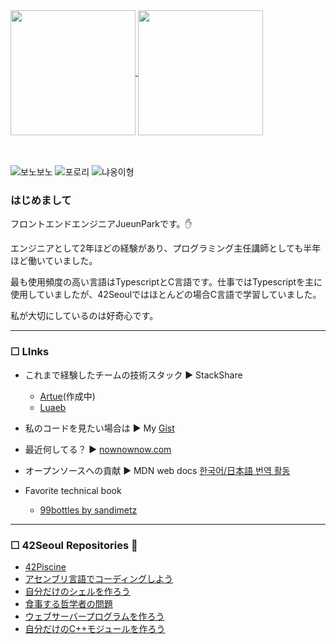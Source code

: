 <a href="https://github.com/humonnom">
  <img height=200 align="center" src="https://github-readme-stats.vercel.app/api?username=humonnom&theme=tokyonight" />
</a>
<a href="https://github.com/humonnom">
  <img height=200 align="center" src="https://github-readme-stats.vercel.app/api/top-langs?username=humonnom&layout=compact&langs_count=8&card_width=320&hide_progress=true&theme=tokyonight" />
</a>
<br>
<br>
<br>

![보노보노](https://github.com/user-attachments/assets/98c4d23b-bf75-4f7c-9542-47ce56d05611)
![포로리](https://github.com/user-attachments/assets/6e2da0ca-7301-4311-a731-e262d98b464e)
![냐옹이형](https://github.com/user-attachments/assets/20b2f821-241e-4a9c-a07b-8dcb078d5cc8)

### はじめまして
フロントエンドエンジニアJueunParkです。✋

エンジニアとして2年ほどの経験があり、プログラミング主任講師としても半年ほど働いていました。

最も使用頻度の高い言語はTypescriptとC言語です。仕事ではTypescriptを主に使用していましたが、42Seoulではほとんどの場合C言語で学習していました。

私が大切にしているのは好奇心です。

---
### ☐ LInks
* これまで経験したチームの技術スタック ▶︎ StackShare
   * [Artue](https://stackshare.io/humonnom/artue)(作成中)
   * [Luaeb](https://stackshare.io/humonnom/luaeb)  
* 私のコードを見たい場合は ▶︎ My [Gist](https://gist.github.com/humonnom)
* 最近何してる？ ▶︎ [nownownow.com](https://nownownow.com/p/Tv8T)
* オープンソースへの貢献 ▶︎ MDN web docs [한국어/日本語 번역 활동](https://github.com/mdn/translated-content/pulls?q=is:pr+author:humonnom)

* Favorite technical book
   * [99bottles by sandimetz](https://sandimetz.com/99bottles)
---
<!--
<a>
<img height=50 align="center" src="https://github.com/user-attachments/assets/98c4d23b-bf75-4f7c-9542-47ce56d05611" />
</a>
* 처음 배운 언어는 C언어로, 이후 2년간 C언어를 주로 사용했습니다.
* 2022년 7월부터 ![frontend](https://img.shields.io/badge/Frontend-skyblue) 개발자로 일하고 있습니다. 주로 ![react](https://img.shields.io/badge/React-white)를 사용합니다.
* 프로그래밍 교육에 관심이 있어서 ![](https://img.shields.io/badge/인프런-grey) 등 에서 멘토로 활동하고 있습니다.
* 2024년 목표는
   * 외국어(![jp](https://img.shields.io/badge/일본어-grey)와 ![en](https://img.shields.io/badge/영어-grey)) 회화를 열심히 하는 것입니다.
      * ![jp](https://img.shields.io/badge/일본어-grey) ![jp](https://img.shields.io/badge/JLPT_N2-yellow) ![DONE](https://img.shields.io/badge/취득완료!-blue)
      * ![en](https://img.shields.io/badge/영어-grey) ![en](https://img.shields.io/badge/영어회화어플-yellow) ![START](https://img.shields.io/badge/시작했음-skyblue)
   * 오픈소스 기여도 틈틈이 해보려고 합니다.

   * ![](https://img.shields.io/badge/transition_property-yellow) ![](https://img.shields.io/badge/반영완료-blue)
   * ![](https://img.shields.io/badge/transition_duration-yellow) ![](https://img.shields.io/badge/반영완료-blue)
   * ![](https://img.shields.io/badge/transition_property-yellow) ![](https://img.shields.io/badge/반영완료-blue)
   * ![](https://img.shields.io/badge/transition_duration-yellow) ![](https://img.shields.io/badge/반영완료-blue)
   
-->

### ☐ 42Seoul Repositories 🎵
   * [42Piscine](https://github.com/humonnom/42-piscine)
   * [アセンブリ言語でコーディングしよう](https://github.com/humonnom/42-llibasm)
   * [自分だけのシェルを作ろう](https://github.com/humonnom/42-shellWeDance)
   * [食事する哲学者の問題](https://github.com/humonnom/42-philosophers)
   * [ウェブサーバープログラムを作ろう](https://github.com/humonnom/42-webserv-ref)
   * [自分だけのC++モジュールを作ろう](https://github.com/humonnom/42-cpp-modules)
